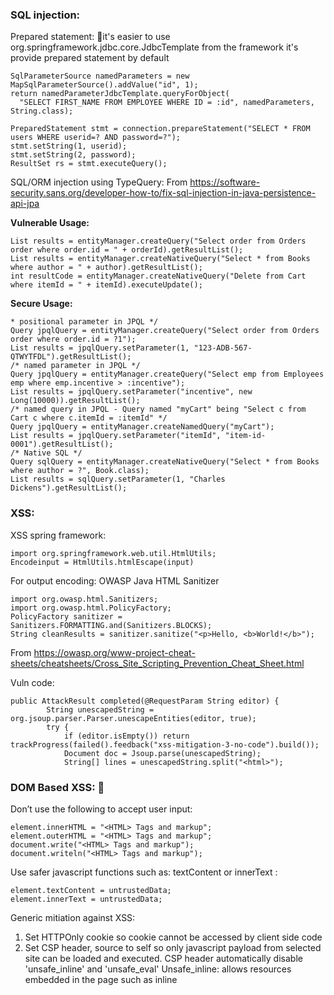 ### SQL injection: 

Prepared statement: it's easier to use org.springframework.jdbc.core.JdbcTemplate from the framework it's provide prepared statement by default
```
SqlParameterSource namedParameters = new MapSqlParameterSource().addValue("id", 1);
return namedParameterJdbcTemplate.queryForObject(
  "SELECT FIRST_NAME FROM EMPLOYEE WHERE ID = :id", namedParameters, String.class);

PreparedStatement stmt = connection.prepareStatement("SELECT * FROM users WHERE userid=? AND password=?");
stmt.setString(1, userid);
stmt.setString(2, password);
ResultSet rs = stmt.executeQuery();
```

SQL/ORM injection using TypeQuery:
From <https://software-security.sans.org/developer-how-to/fix-sql-injection-in-java-persistence-api-jpa> 

<b>Vulnerable Usage:</b>
```
List results = entityManager.createQuery("Select order from Orders order where order.id = " + orderId).getResultList();
List results = entityManager.createNativeQuery("Select * from Books where author = " + author).getResultList();
int resultCode = entityManager.createNativeQuery("Delete from Cart where itemId = " + itemId).executeUpdate();
```
<b>Secure Usage:</b>
```
* positional parameter in JPQL */
Query jpqlQuery = entityManager.createQuery("Select order from Orders order where order.id = ?1");
List results = jpqlQuery.setParameter(1, "123-ADB-567-QTWYTFDL").getResultList();
/* named parameter in JPQL */
Query jpqlQuery = entityManager.createQuery("Select emp from Employees emp where emp.incentive > :incentive");
List results = jpqlQuery.setParameter("incentive", new Long(10000)).getResultList();
/* named query in JPQL - Query named "myCart" being "Select c from Cart c where c.itemId = :itemId" */
Query jpqlQuery = entityManager.createNamedQuery("myCart");
List results = jpqlQuery.setParameter("itemId", "item-id-0001").getResultList();
/* Native SQL */
Query sqlQuery = entityManager.createNativeQuery("Select * from Books where author = ?", Book.class);
List results = sqlQuery.setParameter(1, "Charles Dickens").getResultList();
```

### XSS: 

XSS spring framework: 
```
import org.springframework.web.util.HtmlUtils;
Encodeinput = HtmlUtils.htmlEscape(input)
```
For output encoding:
OWASP Java HTML Sanitizer
```
import org.owasp.html.Sanitizers;
import org.owasp.html.PolicyFactory;
PolicyFactory sanitizer = Sanitizers.FORMATTING.and(Sanitizers.BLOCKS);
String cleanResults = sanitizer.sanitize("<p>Hello, <b>World!</b>");
```
From <https://owasp.org/www-project-cheat-sheets/cheatsheets/Cross_Site_Scripting_Prevention_Cheat_Sheet.html> 

Vuln code:
``` 
public AttackResult completed(@RequestParam String editor) {
        String unescapedString = org.jsoup.parser.Parser.unescapeEntities(editor, true);
        try {
            if (editor.isEmpty()) return trackProgress(failed().feedback("xss-mitigation-3-no-code").build());
            Document doc = Jsoup.parse(unescapedString);
            String[] lines = unescapedString.split("<html>");
```
### DOM Based XSS: 
Don’t use the following to accept user input: 
```
element.innerHTML = "<HTML> Tags and markup";
element.outerHTML = "<HTML> Tags and markup";
document.write("<HTML> Tags and markup");
document.writeln("<HTML> Tags and markup");
```
Use safer javascript functions such as: textContent or innerText :
```
element.textContent = untrustedData; 
element.innerText = untrustedData; 
```

Generic mitiation against XSS:
1. Set HTTPOnly cookie so cookie cannot be accessed by client side code
2. Set CSP header, source to self so only javascript payload from selected site can be loaded and executed. 
		CSP header automatically disable 'unsafe_inline' and 'unsafe_eval'
		Unsafe_inline: allows resources embedded in the page such as inline <script> elements, style elements and javascript urls. 
		Unsafe_eval: allows the use of javascript eval function. 

### JSON injection:
JSON sanitiser: 
Use json-sanitizer as dependency.
```
<dependency>
<groupId>com.mikesamuel</groupId>
<artifactId>json-sanitizer</artifactId>
<version>1.0</version>
</dependency>
```
In Below code we are read data as UTF-8 string and then we are sanitizing the string before converting it to java object. PFA the code as well.
```
responseString = EntityUtils.toString(httpResponse.getEntity(),"UTF-8");
String wellFormedJson = com.google.json.JsonSanitizer.sanitize(responseString);                               
O readValue = mapper.readValue(wellFormedJson, responseType);
response.setOutput(readValue);
```

### XXE:
Disable DTD while parsing XML. 
Different XML parser has different mechansim to disable XXE.
For example:
```
Or.xml.sax.XMLReader
Reader.setFeature("http://apache.org/xml/features/…load_external_dtd",false)
```

XXE Attack:
```
<?xml version><!DOCTYPE foo[<!ENTITY xxe SYSTEM "file://etc/passwd >]] 
<!ENTITY dteyybzent SYSTEM "http://hitWP5ElLuA1m.bxss.me/"> ]> &dteyybzent;
```
Vuln code:
```
public AttackResult createNewComment(@RequestBody String commentStr) throws Exception {
        String error = "";
        try {
            Comment comment = comments.parseXml(commentStr);
            comments.addComment(comment, false);
```
### Deserialization: 
 
Vulnerable program: 
```
@ResponseBody
    AttackResult completed(@RequestParam String token) throws IOException {
        String b64token;
        byte [] data;
        ObjectInputStream ois;
        Object o;
        long before, after;
        int delay;

        b64token = token.replace('-', '+').replace('_', '/');
        try {
            data = Base64.getDecoder().decode(b64token);
            ois = new ObjectInputStream( new ByteArrayInputStream(data) );
        } catch (Exception e) {
            return trackProgress(failed().build());
        }

        before = System.currentTimeMillis();
        try {
            o = ois.readObject();
```
<b>Mitigation</b>
1. Don’t use readObject() 
2. Don't use vulnerable JSON parser

Use a safer readObject method instead of readObject().
For example: data= safeReadObject(Data.class, safeClasses, 10,50, inputStream)
This method should implement return type, list of expected classes to deserialize input to max 10 objects and 50 input bytes. 
For full implementation refer to contrast security java deserialisation. 


### SSRF: 
Vulnerable code:
```
protected AttackResult furBall(String url) {
        try {
                StringBuffer html = new StringBuffer();

                if (url.matches("http://ifconfig.pro")){
                    URL u = new URL(url);
                    URLConnection urlConnection = u.openConnection();
                    BufferedReader in = new BufferedReader(new InputStreamReader(urlConnection.getInputStream()));
                    String inputLine;
``` 
### CSRF: 
IN springframework include CSRF as follows:
Form Submissions
The last step is to ensure that you include the CSRF token in all PATCH, POST, PUT, and DELETE methods. This can be done using the _csrf request attribute to obtain the current CsrfToken. An example of doing this with a JSP is shown below:
```
<c:url var="logoutUrl" value="/logout"/>
<form action="${logoutUrl}"
    method="post">
  <input type="submit"
    value="Log out" />
  <input type="hidden"
    name="${_csrf.parameterName}"
    value="${_csrf.token}"/>
</form>
```
From <https://docs.spring.io/spring-security/site/docs/3.2.0.CI-SNAPSHOT/reference/html/csrf.html
